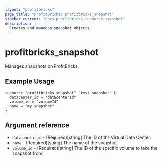 ```yaml
---
layout: "profitbricks"
page_title: "ProfitBricks: profitbricks_snapshot"
sidebar_current: "docs-profitbricks-resource-snapshot"
description: |-
  Creates and manages snapshot objects.
---
```


# profitbricks\_snapshot

Manages snapshots on ProfitBricks.

## Example Usage

```hcl
resource "profitbricks_snapshot" "test_snapshot" {
  datacenter_id = "datacenterId"
  volume_id = "volumeId"
  name = "my snapshot"
}
```

## Argument reference

* `datacenter_id` - (Required)[string] The ID of the Virtual Data Center.
* `name` - (Required)[string] The name of the snapshot.
* `volume_id` - (Required)[string] The ID of the specific volume to take the snapshot from.
